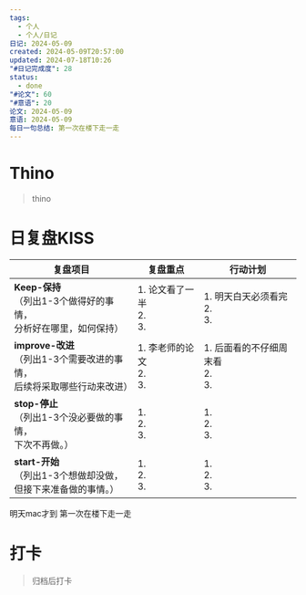 ```yaml
---
tags:
  - 个人
  - 个人/日记
日记: 2024-05-09
created: 2024-05-09T20:57:00
updated: 2024-07-18T10:26
"#日记完成度": 28
status:
  - done
"#论文": 60
"#意语": 20
论文: 2024-05-09
意语: 2024-05-09
每日一句总结: 第一次在楼下走一走
---
```


# Thino
> thino

# 日复盘KISS
| **复盘项目**                                             | **复盘重点**                | **行动计划**                    |
| ---------------------------------------------------- | ----------------------- | --------------------------- |
| **Keep-保持**<br>（列出1-3个做得好的事情，<br>   分析好在哪里，如何保持）     | 1.  论文看了一半<br>2. <br>3. | 1.  明天白天必须看完<br>2. <br>3.   |
| **improve-改进**<br>（列出1-3个需要改进的事情，<br>  后续将采取哪些行动来改进） | 1.  李老师的论文<br>2. <br>3. | 1.  后面看的不仔细周末看<br>2. <br>3. |
| **stop-停止**<br>（列出1-3个没必要做的事情，<br>下次不再做。）            | 1.  <br>2. <br>3.       | 1.  <br>2. <br>3.           |
| **start-开始**<br>（列出1-3个想做却没做，<br>但接下来准备做的事情。）        | 1.  <br>2. <br>3.       | 1.  <br>2. <br>3.           |
明天mac才到
第一次在楼下走一走


# 打卡
> 归档后打卡


